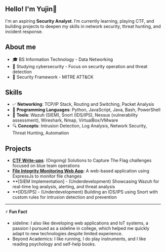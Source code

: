 ## Hello! I'm Yujin👋

I'm an aspiring **Security Analyst**. I’m currently learning, playing CTF, and building projects to deepen my skills in network security, threat hunting, and incident response.

## About me
* 🎓 BS Information Technology - Data Networking
* 🌱 Studying cybersecurity - Focus on security operation and threat detection
* 👾 Security Framework - MITRE ATT&CK

## Skills
- ✅ **Networking**: TCP/IP Stack, Routing and Switching, Packet Analysis
- 🧠 **Programming Languages**: Python, JavaScript, Java, Bash, PowerShell
- 🎯 **Tools**: Wazuh (SIEM), Snort (IDS/IPS), Nessus (vulnerability assessment), Wireshark, Nmap, VirtualBox/VMware
- 🔍 **Concepts**: Intrusion Detection, Log Analysis, Network Security, Threat Hunting, Automation

## Projects
- **[CTF Write-ups](https://medium.com/@barete.mart)**: (Ongoing) Solutions to Capture The Flag challenges focused on blue team operations
- **[File Integrity Monitoring Web App](https://fim-web-based-production.up.railway.app/)**: A web-based application using ExpressJs to monitor file changes
- **[SIEM Implementation] - (Underdevelopment) Showcasing Wazuh for real-time log analysis, alerting, and threat analysis
- **[IDS/IPS] - (Underdevelopment) Building an IDS/IPS using Snort with custom rules for intrusion detection and prevention
---

⚡ **Fun Fact**
* sideline: I also like developing web applications and IoT systems, a passion I pursued as a sideline in college, which helped me quickly adapt to new technologies despite limited experience.
* Beyond Academics: I like running, I do play instruments, and I like reading psychology and self-help books.
<!--
**yujin-xin/yujin-xin** is a ✨ _special_ ✨ repository because its `README.md` (this file) appears on your GitHub profile.

Here are some ideas to get you started:

- 🔭 I’m currently working on ...
- 🌱 I’m currently learning ...
- 👯 I’m looking to collaborate on ...
- 🤔 I’m looking for help with ...
- 💬 Ask me about ...
- 📫 How to reach me: ...
- 😄 Pronouns: ...
- ⚡ Fun fact: ...
-->
